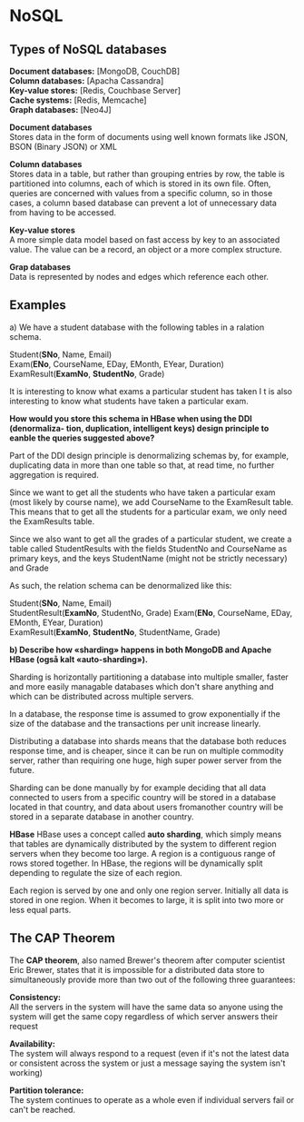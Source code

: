 # NoSQL

## Types of NoSQL databases

**Document databases:** [MongoDB, CouchDB]\
**Column databases:** [Apacha Cassandra]\
**Key-value stores:** [Redis, Couchbase Server]\
**Cache systems:** [Redis, Memcache]\
**Graph databases:** [Neo4J]

**Document databases**\
Stores data in the form of documents using well known formats like JSON, BSON (Binary JSON) or XML

**Column databases**\
Stores data in a table, but rather than grouping entries by row, the table is partitioned into columns, each of which is stored in its own file. Often, queries are concerned with values from a specific column, so in those cases, a column based database can prevent a lot of unnecessary data from having to be accessed.

**Key-value stores**\
A more simple data model based on fast access by key to an associated value. The value can be a record, an object or a more complex structure.

**Grap databases**\
Data is represented by nodes and edges which reference each other.

## Examples
a) We have a student database with the following tables in a ralation schema.

Student(__SNo__, Name, Email)\
Exam(__ENo__, CourseName, EDay, EMonth, EYear, Duration)\
ExamResult(__ExamNo__, __StudentNo__, Grade)

It is interesting to know what exams a particular student has taken I t is also interesting to know what students have taken a particular exam.

**How would you store this schema in HBase when using the DDI (denormaliza-
tion, duplication, intelligent keys) design principle to eanble the queries suggested above?**

Part of the DDI design principle is denormalizing schemas by, for example, duplicating data in more than one table so that, at read time, no further aggregation is required.

Since we want to get all the students who have taken a particular exam (most likely by course name), we add CourseName to the ExamResult table. This means that to get all the students for a particular exam, we only need the ExamResults table.

Since we also want to get all the grades of a particular student, we create a table called StudentResults with the fields StudentNo and CourseName as primary keys, and the keys StudentName (might not be strictly necessary) and Grade

As such, the relation schema can be denormalized like this:

Student(__SNo__, Name, Email)\
StudentResult(__ExamNo__, StudentNo, Grade)
Exam(__ENo__, CourseName, EDay, EMonth, EYear, Duration)\
ExamResult(__ExamNo__, __StudentNo__, StudentName, Grade)



**b) Describe how «sharding» happens in both MongoDB and Apache HBase (også kalt «auto-sharding»).**

Sharding is horizontally partitioning a database into multiple smaller, faster and more easily managable databases which don't share anything and which can be distributed across multiple servers.

In a database, the response time is assumed to grow exponentially if the size of the database and the transactions per unit increase linearly.

Distributing a database into shards means that the database  both reduces response time, and is cheaper, since it can be run on multiple commodity server, rather than requiring one huge, high super power server from the future.

Sharding can be done manually by for example deciding that all data connected to users from a specific country will be stored in a database located in that country, and data about users fromanother country will be stored in a separate database in another country.

**HBase**
HBase uses a concept called **auto sharding**, which simply means that tables are dynamically distributed by the system to different region servers when they become too large. A region is a contiguous range of rows stored together. In HBase, the regions will be dynamically split depending to regulate the size of each region.

Each region is served by one and only one region server. Initially all data is stored in one region. When it becomes to large, it is split into two more or less equal parts.

## The CAP Theorem

The **CAP theorem**, also named Brewer's theorem after computer scientist Eric Brewer, states that it is impossible for a distributed data store to simultaneously provide more than two out of the following three guarantees:

**Consistency:**\
All the servers in the system will have the same data so anyone using the system will get the same copy regardless of which server answers their request

**Availability:**\
The system will always respond to a request (even if it's not the latest data or consistent across the system or just a message saying the system isn't working)

**Partition tolerance:**\
The system continues to operate as a whole even if individual servers fail or can't be reached.

